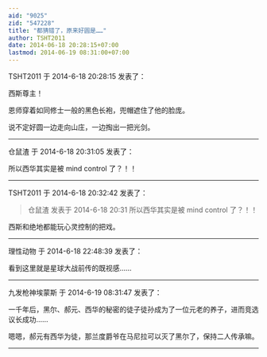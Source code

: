 ```yaml
---
aid: "9025"
zid: "547228"
title: "都猜错了，原来好圆是……"
author: TSHT2011
date: 2014-06-18 20:28:15+07:00
lastmod: 2014-06-19 08:31:00+07:00
---
```


TSHT2011 于 2014-6-18 20:28:15 发表了：

西斯尊主！

恩师穿着如同修士一般的黑色长袍，兜帽遮住了他的脸庞。

说不定好圆一边走向山庄，一边掏出一把光剑。

---

仓鼠渣 于 2014-6-18 20:31:05 发表了：

所以西华其实是被 mind control 了？！！

---

TSHT2011 于 2014-6-18 20:32:42 发表了：

> 仓鼠渣 发表于 2014-6-18 20:31 所以西华其实是被 mind control 了？！！

西斯和绝地都能玩心灵控制的把戏。

---

理性动物 于 2014-6-18 22:48:39 发表了：

看到这里就是星球大战前传的既视感……

---

九发枪神埃蒙斯 于 2014-6-19 08:31:47 发表了：

一千年后，黑尔、郝元、西华的秘密的徒子徒孙成为了一位元老的养子，进而竞选议长成功……

嗯嗯，郝元有西华为徒，那兰度爵爷在马尼拉可以灭了黑尔了，保持二人传承嘛。

---

